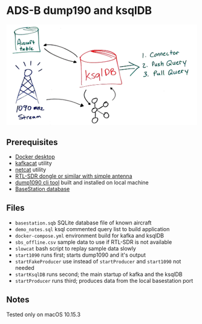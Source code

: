 # ADS-B dump190 and ksqlDB
![diagram](./ksqlDB_1090.png)

## Prerequisites
* [Docker desktop](https://www.docker.com/products/docker-desktop)
* [kafkacat](https://github.com/edenhill/kafkacat) utility
* [netcat](https://brewinstall.org/install-netcat-on-mac-with-brew/) utility
* [RTL-SDR dongle or similar with simple antenna](https://www.rtl-sdr.com/buy-rtl-sdr-dvb-t-dongles/)
* [dump1090 cli tool](https://github.com/MalcolmRobb/dump1090) built and installed on local machine
* [BaseStation database](https://data.flightairmap.com/data/basestation/BaseStation.sqb.gz)

## Files
* `basestation.sqb` SQLite database file of known aircraft
* `demo_notes.sql` ksql commented query list to build application
* `docker-compose.yml` environment build for kafka and ksqlDB
* `sbs_offline.csv` sample data to use if RTL-SDR is not available
* `slowcat` bash script to replay sample data slowly
* `start1090` runs first; starts dump1090 and it's output
* `startFakeProducer` use instead of `startProducer` and `start1090` not needed
* `startKsqlDB` runs second; the main startup of kafka and the ksqlDB
* `startProducer` runs third; produces data from the local basestation port

## Notes
Tested only on macOS 10.15.3

